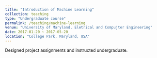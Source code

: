 ```yaml
---
title: "Introduction of Machine Learning"
collection: teaching
type: "Undergraduate course"
permalink: /teaching/machine-learning
venue: "University of Maryland, Eletrical and Compujter Engineering"
date: 2017-01-20 ~ 2017-05-20
location: "College Park, Maryland, USA"
---
```


Designed project assignments and instructed undergraduate.
